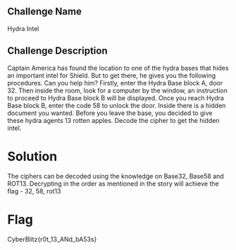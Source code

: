 ## Challenge Name
Hydra Intel

## Challenge Description
Captain America has found the location to one of the hydra bases that hides an important intel for Shield. 
But to get there, he gives you the following procedures. Can you help him?
Firstly, enter the Hydra Base block A, door 32.
Then inside the room, look for a computer by the window, an instruction to proceed to Hydra Base block B will be displayed.
Once you reach Hydra Base block B, enter the code 58 to unlock the door. Inside there is a hidden document you wanted.
Before you leave the base, you decided to give these hydra agents 13 rotten apples.
Decode the cipher to get the hidden intel.

# Solution
The ciphers can be decoded using the knowledge on Base32, Base58 and ROT13.
Decrypting in the order as mentioned in the story will achieve the flag - 32, 58, rot13

# Flag
CyberBlitz{r0t_13_ANd_bA53s}
